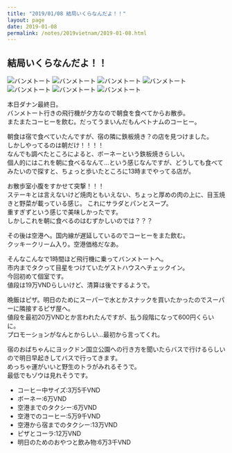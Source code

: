 ```yaml
---
title: "2019/01/08 結局いくらなんだよ！！"
layout: page
date: 2019-01-08
permalink: /notes/2019vietnam/2019-01-08.html
---
```


## 結局いくらなんだよ！！

![バンメトート](https://fukahorock.rock54.net/travel/2019vietnam/images/55.jpeg "バンメトート") 
![バンメトート](https://fukahorock.rock54.net/travel/2019vietnam/images/56.jpeg "バンメトート") 
![バンメトート](https://fukahorock.rock54.net/travel/2019vietnam/images/57.jpeg "バンメトート") 
![バンメトート](https://fukahorock.rock54.net/travel/2019vietnam/images/58.jpeg "バンメトート") 
![バンメトート](https://fukahorock.rock54.net/travel/2019vietnam/images/59.jpeg "バンメトート") 
![バンメトート](https://fukahorock.rock54.net/travel/2019vietnam/images/60.jpeg "バンメトート") 
![バンメトート](https://fukahorock.rock54.net/travel/2019vietnam/images/61.jpeg "バンメトート") 

本日ダナン最終日。  
バンメトート行きの飛行機が夕方なので朝食を食べてからお散歩。  
またまたコーヒーを飲む。だってうまいんだもんベトナムのコーヒー。  
  
朝食は宿で食べていたんですが、宿の隣に鉄板焼き？の店を見つけました。  
しかしやってるのは朝だけ！！！！  
なんでも調べたところによると、ボーネーという鉄板焼きらしい。  
個人的にはこれを朝に食べるなんて…という感じなんですが、どうしても食べてみたいので探すと、ちょっと歩いたところに13時までやってる店が。  
  
お散歩室小腹をすかせて突撃！！！  
ステーキとは言えないけど焼肉ともいえない、ちょっと厚めの肉の上に、目玉焼きと野菜が載っている感じ。
これにサラダとパンとスープ。  
重すぎずという感じで美味しかったです。  
しかしこれを朝に食べるのはむずかしいのでは？？？  
  
その後は空港へ。国内線が遅延しているのでコーヒーをまた飲む。  
クッキークリーム入り。空港価格だなあ。  
  
そんなこんなで1時間ほど飛行機に乗ってバンメトートへ。  
市内までタクって目星をつけていたゲストハウスへチェックイン。  
今回初めて個室です。  
値段は19万VNDらしいけど、清算は後でするようで。  
  
晩飯はピザ。明日のためにスーパーで水とかスナックを買いたかったのでスーパーに隣接するピザ屋へ。  
値段を最初20万VNDとか言われたんですが、払う段階になって600円くらいに。  
プロモーションがなんとからしい…最初から言ってくれ。  
  
宿のおばちゃんにヨックドン国立公園への行き方を聞いたらバスで行けるらしいので明日早起きしてバスで行ってきます。  
めっちゃ運がいいと野生のトラがみれるそうで。  
最低でもゾウは見れそうです。  

- コーヒー中サイズ:3万5千VND
- ボーネー:6万VND
- 空港までのタクシー:6万VND
- 空港でのコーヒー:5万9千VND
- 空港から宿までのタクシー:13万VND
- ピザとコーラ:12万VND
- 明日のためのおやつと飲み物:6万3千VND